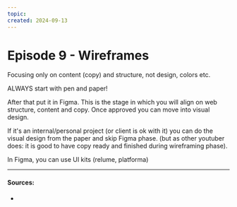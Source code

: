 ```yaml
---
topic: 
created: 2024-09-13
---
```


# Episode 9 - Wireframes

Focusing only on content (copy) and structure, not design, colors etc.

ALWAYS start with pen and paper!

After that  put it in Figma. 
This is the stage in which you will align on web structure, content and copy.
Once approved you can move into visual design.

If it's an internal/personal project (or client is ok with it) you can do the visual design from the paper and skip Figma phase. (but as other youtuber does: it is good to have copy ready and finished during wireframing phase).

In Figma, you can use UI kits (relume, platforma)




___
#### Sources:
- 
